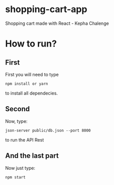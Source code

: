 # shopping-cart-app
 Shopping cart made with React - Kepha Chalenge

# How to run?

## First

First you will need to type
``` 
npm install or yarn
```
to install all dependecies.

## Second 

Now, type: 
```
json-server public/db.json --port 8000 
```
to run the API Rest

## And the last part

Now just type:
```
npm start 
```

